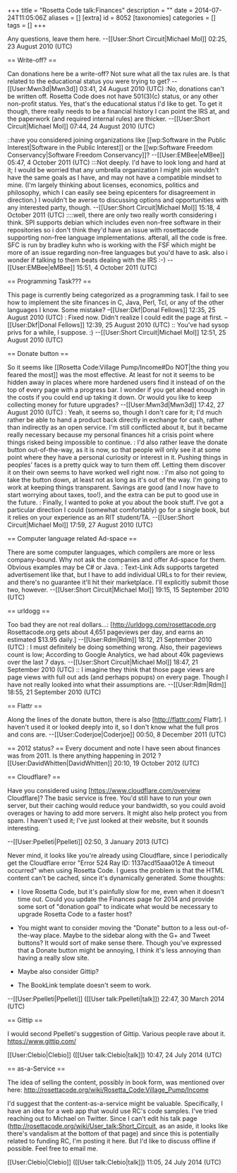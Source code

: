 +++
title = "Rosetta Code talk:Finances"
description = ""
date = 2014-07-24T11:05:06Z
aliases = []
[extra]
id = 8052
[taxonomies]
categories = []
tags = []
+++

Any questions, leave them here. --[[User:Short Circuit|Michael Mol]] 02:25, 23 August 2010 (UTC)

== Write-off? ==

Can donations here be a write-off? Not sure what all the tax rules are. Is that related to the educational status you were trying to get? --[[User:Mwn3d|Mwn3d]] 03:41, 24 August 2010 (UTC)
:No, donations can't be written off. Rosetta Code does not have 501(3)(c) status, or any other non-profit status. Yes, that's the educational status I'd like to get. To get it though, there really needs to be a financial history I can point the IRS at, and the paperwork (and required internal rules) are thicker. --[[User:Short Circuit|Michael Mol]] 07:44, 24 August 2010 (UTC)

::have you considered joining organizations like [[wp:Software in the Public Interest|Software in the Public Interest]] or the [[wp:Software Freedom Conservancy|Software Freedom Conservancy]]? --[[User:EMBee|eMBee]] 05:47, 4 October 2011 (UTC)
:::Not deeply. I'd have to look long and hard at it; I would be worried that any umbrella organization I might join wouldn't have the same goals as I have, and may not have a compatible mindset to mine. (I'm largely thinking about licenses, economics, politics and philosophy, which I can easily see being epicenters for disagreement in direction.) I wouldn't be averse to discussing options and opportunities with any interested party, though. --[[User:Short Circuit|Michael Mol]] 15:18, 4 October 2011 (UTC)
::::well, there are only two really worth considering i think. SPI supports debian which includes even non-free software in their repositories so i don't think they'd have an issue with rosettacode supporting non-free language implementations. afterall, all the code is free. SFC is run by bradley kuhn who is working with the FSF which might be more of an issue regarding non-free languages but you'd have to ask. also i wonder if talking to them beats dealing with the IRS :-) --[[User:EMBee|eMBee]] 15:51, 4 October 2011 (UTC)

== Programming Task??? ==

This page is currently being categorized as a programming task. I fail to see how to implement the site finances in C, Java, Perl, Tcl, or any of the other languages I know. Some mistake? –[[User:Dkf|Donal Fellows]] 12:35, 25 August 2010 (UTC)
: Fixed now. Didn't realize I could edit the page at first. –[[User:Dkf|Donal Fellows]] 12:39, 25 August 2010 (UTC)
:: You've had sysop privs for a while, I suppose. :) --[[User:Short Circuit|Michael Mol]] 12:51, 25 August 2010 (UTC)

== Donate button ==

So it seems like [[Rosetta Code:Village Pump/Income#Do NOT|the thing you feared the most]] was the most effective. At least for not it seems to be hidden away in places where more hardened users find it instead of on the top of every page with a progress bar. I wonder if you get ahead enough in the costs if you could end up taking it down. Or would you like to keep collecting money for future upgrades? --[[User:Mwn3d|Mwn3d]] 17:42, 27 August 2010 (UTC)
: Yeah, it seems so, though I don't care for it; I'd much rather be able to hand a product back directly in exchange for cash, rather than indirectly as an open service. I'm still conflicted about it, but it became really necessary because my personal finances hit a crisis point where things risked being impossible to continue.
: I'd also rather leave the donate button out-of-the-way, as it is now, so that people will only see it at some point where they have a personal curiosity or interest in it. Pushing things in peoples' faces is a pretty quick way to turn them off. Letting them discover it on their own seems to have worked well right now.
: I'm also not going to take the button down, at least not as long as it's out of the way. I'm going to work at keeping things transparent. Savings are good (and I now have to start worrying about taxes, too!), and the extra can be put to good use in the future.
: Finally, I wanted to poke at you about the book stuff. I've got a particular direction I could (somewhat comfortably) go for a single book, but it relies on your experience as an RIT student/TA. --[[User:Short Circuit|Michael Mol]] 17:59, 27 August 2010 (UTC)

== Computer language related Ad-space ==

There are some computer languages, which compilers are more or less company-bound. Why not ask the companies and offer Ad-space for them. Obvious examples may be C# or Java.
: Text-Link Ads supports targeted advertisement like that, but I have to add individual URLs to for their review, and there's no guarantee it'll hit their marketplace. I'll explicitly submit those two, however. --[[User:Short Circuit|Michael Mol]] 19:15, 15 September 2010 (UTC)

== urldogg ==

Too bad they are not real dollars...: [http://urldogg.com/rosettacode.org Rosettacode.org gets about 4,651 pageviews per day, and earns an estimated $13.95 daily.] --[[User:Rdm|Rdm]] 18:12, 21 September 2010 (UTC)
: I must definitely be doing something wrong. Also, their pageviews count is low; According to Google Analytics, we had about 40k pageviews over the last 7 days. --[[User:Short Circuit|Michael Mol]] 18:47, 21 September 2010 (UTC)
:: I imagine they think that those page views are page views with full out ads (and perhaps popups) on every page.  Though I have not really looked into what their assumptions are.  --[[User:Rdm|Rdm]] 18:55, 21 September 2010 (UTC)

== Flattr ==

Along the lines of the donate button, there is also [http://flattr.com/ Flattr]. I haven't used it or looked deeply into it, so I don't know what the full pros and cons are. --[[User:Coderjoe|Coderjoe]] 00:50, 8 December 2011 (UTC)

== 2012 status? ==
Every document and note I have seen about finances was from 2011.  Is there anything happening in 2012 ? [[User:DavidWhitten|DavidWhitten]] 20:10, 19 October 2012 (UTC)

== Cloudflare? ==

Have you considered using [https://www.cloudflare.com/overview Cloudflare]?  The basic service is free.  You'd still have to run your own server, but their caching would reduce your bandwidth, so you could avoid overages or having to add more servers.  It might also help protect you from spam.  I haven't used it; I've just looked at their website, but it sounds interesting.

--[[User:Ppelleti|Ppelleti]] 02:50, 3 January 2013 (UTC)

Never mind, it looks like you're already using Cloudflare, since I periodically get the Cloudflare error "Error 524 Ray ID: 1137acd15aaa012e A timeout occurred" when using Rosetta Code.  I guess the problem is that the HTML content can't be cached, since it's dynamically generated.  Some thoughts:

* I love Rosetta Code, but it's painfully slow for me, even when it doesn't time out.  Could you update the Finances page for 2014 and provide some sort of "donation goal" to indicate what would be necessary to upgrade Rosetta Code to a faster host?

* You might want to consider moving the "Donate" button to a less out-of-the-way place.  Maybe to the sidebar along with the G+ and Tweet buttons?  It would sort of make sense there.  Though you've expressed that a Donate button might be annoying, I think it's less annoying than having a really slow site.

* Maybe also consider Gittip?

* The BookLink template doesn't seem to work.

--[[User:Ppelleti|Ppelleti]] ([[User talk:Ppelleti|talk]]) 22:47, 30 March 2014 (UTC)

== Gittip ==
 
I would second Ppelleti's suggestion of Gittip. Various people rave about it. https://www.gittip.com/

[[User:Clebio|Clebio]] ([[User talk:Clebio|talk]]) 10:47, 24 July 2014 (UTC)

== as-a-Service ==

The idea of selling the content, possibly in book form, was mentioned over here: http://rosettacode.org/wiki/Rosetta_Code:Village_Pump/Income

I'd suggest that the content-as-a-service might be valuable. Specifically, I have an idea for a web app that would use RC's code samples. I've tried reaching out to Michael on Twitter. Since I can't edit his talk page (http://rosettacode.org/wiki/User_talk:Short_Circuit, as an aside, it looks like there's vandalism at the bottom of that page) and since this is potentially related to funding RC, I'm posting it here. But I'd like to discuss offline if possible. Feel free to email me.

[[User:Clebio|Clebio]] ([[User talk:Clebio|talk]]) 11:05, 24 July 2014 (UTC)
